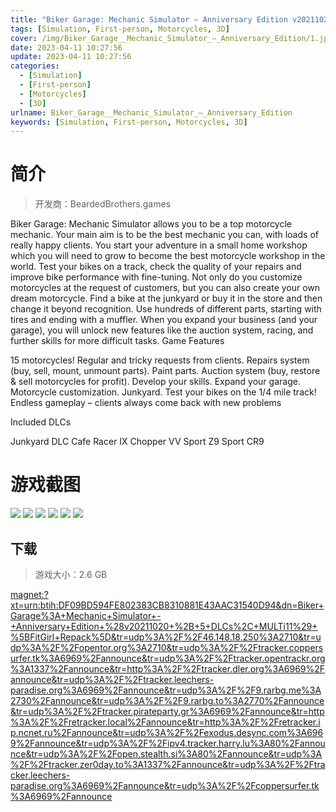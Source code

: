 ```yaml
---
title: "Biker Garage: Mechanic Simulator – Anniversary Edition v20211020 + 5 DLCs"
tags: [Simulation, First-person, Motorcycles, 3D]
cover: /img/Biker_Garage__Mechanic_Simulator_–_Anniversary_Edition/1.jpg
date: 2023-04-11 10:27:56
update: 2023-04-11 10:27:56
categories: 
  - [Simulation]
  - [First-person]
  - [Motorcycles]
  - [3D]
urlname: Biker_Garage__Mechanic_Simulator_–_Anniversary_Edition
keywords: [Simulation, First-person, Motorcycles, 3D]
---
```

# 简介

> 开发商：BeardedBrothers.games

Biker Garage: Mechanic Simulator allows you to be a top motorcycle mechanic. Your main aim is to be the best mechanic you can, with loads of really happy clients.
You start your adventure in a small home workshop which you will need to grow to become the best motorcycle workshop in the world. Test your bikes on a track, check the quality of your repairs and improve bike performance with fine-tuning.
Not only do you customize motorcycles at the request of customers, but you can also create your own dream motorcycle. Find a bike at the junkyard or buy it in the store and then change it beyond recognition. Use hundreds of different parts, starting with tires and ending with a muffler.
When you expand your business (and your garage), you will unlock new features like the auction system, racing, and further skills for more difficult tasks.
Game Features

15 motorcycles!
Regular and tricky requests from clients.
Repairs system (buy, sell, mount, unmount parts).
Paint parts.
Auction system (buy, restore & sell motorcycles for profit).
Develop your skills.
Expand your garage.
Motorcycle customization.
Junkyard.
Test your bikes on the 1/4 mile track!
Endless gameplay – clients always come back with new problems

Included DLCs

Junkyard DLC
Cafe Racer IX
Chopper VV
Sport Z9
Sport CR9

# 游戏截图

![](/img/Biker_Garage__Mechanic_Simulator_–_Anniversary_Edition/2.jpg)
![](/img/Biker_Garage__Mechanic_Simulator_–_Anniversary_Edition/3.jpg)
![](/img/Biker_Garage__Mechanic_Simulator_–_Anniversary_Edition/4.jpg)
![](/img/Biker_Garage__Mechanic_Simulator_–_Anniversary_Edition/5.jpg)
![](/img/Biker_Garage__Mechanic_Simulator_–_Anniversary_Edition/6.jpg)
![](/img/Biker_Garage__Mechanic_Simulator_–_Anniversary_Edition/7.jpg)


## 下载

> 游戏大小：2.6 GB

[magnet:?xt=urn:btih:DF09BD594FE802383CB8310881E43AAC31540D94&amp;dn=Biker+Garage%3A+Mechanic+Simulator+-+Anniversary+Edition+%28v20211020+%2B+5+DLCs%2C+MULTi11%29+%5BFitGirl+Repack%5D&amp;tr=udp%3A%2F%2F46.148.18.250%3A2710&amp;tr=udp%3A%2F%2Fopentor.org%3A2710&amp;tr=udp%3A%2F%2Ftracker.coppersurfer.tk%3A6969%2Fannounce&amp;tr=udp%3A%2F%2Ftracker.opentrackr.org%3A1337%2Fannounce&amp;tr=http%3A%2F%2Ftracker.dler.org%3A6969%2Fannounce&amp;tr=udp%3A%2F%2Ftracker.leechers-paradise.org%3A6969%2Fannounce&amp;tr=udp%3A%2F%2F9.rarbg.me%3A2730%2Fannounce&amp;tr=udp%3A%2F%2F9.rarbg.to%3A2770%2Fannounce&amp;tr=udp%3A%2F%2Ftracker.pirateparty.gr%3A6969%2Fannounce&amp;tr=http%3A%2F%2Fretracker.local%2Fannounce&amp;tr=http%3A%2F%2Fretracker.ip.ncnet.ru%2Fannounce&amp;tr=udp%3A%2F%2Fexodus.desync.com%3A6969%2Fannounce&amp;tr=udp%3A%2F%2Fipv4.tracker.harry.lu%3A80%2Fannounce&amp;tr=udp%3A%2F%2Fopen.stealth.si%3A80%2Fannounce&amp;tr=udp%3A%2F%2Ftracker.zer0day.to%3A1337%2Fannounce&amp;tr=udp%3A%2F%2Ftracker.leechers-paradise.org%3A6969%2Fannounce&amp;tr=udp%3A%2F%2Fcoppersurfer.tk%3A6969%2Fannounce](magnet:?xt=urn:btih:DF09BD594FE802383CB8310881E43AAC31540D94&amp;dn=Biker+Garage%3A+Mechanic+Simulator+-+Anniversary+Edition+%28v20211020+%2B+5+DLCs%2C+MULTi11%29+%5BFitGirl+Repack%5D&amp;tr=udp%3A%2F%2F46.148.18.250%3A2710&amp;tr=udp%3A%2F%2Fopentor.org%3A2710&amp;tr=udp%3A%2F%2Ftracker.coppersurfer.tk%3A6969%2Fannounce&amp;tr=udp%3A%2F%2Ftracker.opentrackr.org%3A1337%2Fannounce&amp;tr=http%3A%2F%2Ftracker.dler.org%3A6969%2Fannounce&amp;tr=udp%3A%2F%2Ftracker.leechers-paradise.org%3A6969%2Fannounce&amp;tr=udp%3A%2F%2F9.rarbg.me%3A2730%2Fannounce&amp;tr=udp%3A%2F%2F9.rarbg.to%3A2770%2Fannounce&amp;tr=udp%3A%2F%2Ftracker.pirateparty.gr%3A6969%2Fannounce&amp;tr=http%3A%2F%2Fretracker.local%2Fannounce&amp;tr=http%3A%2F%2Fretracker.ip.ncnet.ru%2Fannounce&amp;tr=udp%3A%2F%2Fexodus.desync.com%3A6969%2Fannounce&amp;tr=udp%3A%2F%2Fipv4.tracker.harry.lu%3A80%2Fannounce&amp;tr=udp%3A%2F%2Fopen.stealth.si%3A80%2Fannounce&amp;tr=udp%3A%2F%2Ftracker.zer0day.to%3A1337%2Fannounce&amp;tr=udp%3A%2F%2Ftracker.leechers-paradise.org%3A6969%2Fannounce&amp;tr=udp%3A%2F%2Fcoppersurfer.tk%3A6969%2Fannounce)